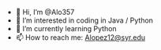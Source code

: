 - 👋 Hi, I’m @Alo357
- 👀 I’m interested in coding in Java / Python
- 🌱 I’m currently learning Python
- 📫 How to reach me: Alopez12@syr.edu

<!---
Alo357/Alo357 is a ✨ special ✨ repository because its `README.md` (this file) appears on your GitHub profile.
You can click the Preview link to take a look at your changes.
--->
